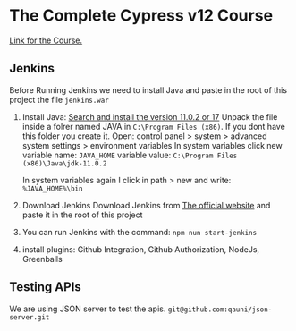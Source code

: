 # The Complete Cypress v12 Course

[Link for the Course.](https://www.udemy.com/course/cypress-io-master-class)

## Jenkins

Before Running Jenkins we need to install Java and paste in the root of this project the file `jenkins.war`

1.  Install Java:
    [Search and install the version 11.0.2 or 17](https://jdk.java.net/archive/)
    Unpack the file inside a folrer named JAVA in `C:\Program Files (x86)`. If you dont have this folder you create it.
    Open: control panel > system > advanced system settings > environment variables
    In system variables click new
    variable name: `JAVA_HOME`
    variable value: `C:\Program Files (x86)\Java\jdk-11.0.2`

    In system variables again I click in path > new and write: `%JAVA_HOME%\bin`

2.  Download Jenkins
    Download Jenkins from [The official website](https://www.jenkins.io/download/) and paste it in the root of this project

3.  You can run Jenkins with the command: `npm nun start-jenkins`

4.  install plugins: Github Integration, Github Authorization, NodeJs, Greenballs

## Testing APIs

We are using JSON server to test the apis. `git@github.com:qauni/json-server.git`

